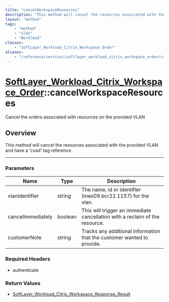 ```yaml
---
title: "cancelWorkspaceResources"
description: "This method will cancel the resources associated with the provided VLAN and have a 'cvad' tag reference."
layout: "method"
tags:
    - "method"
    - "sldn"
    - "Workload"
classes:
    - "SoftLayer_Workload_Citrix_Workspace_Order"
aliases:
    - "/reference/services/softlayer_workload_citrix_workspace_order/cancelWorkspaceResources"
---
```

# [SoftLayer_Workload_Citrix_Workspace_Order](/reference/services/SoftLayer_Workload_Citrix_Workspace_Order)::cancelWorkspaceResources


Cancel the orders associated with resources on the provided VLAN


## Overview 
This method will cancel the resources associated with the provided VLAN and have a 'cvad' tag reference. 

-----

### Parameters 
|Name | Type | Description |
| --- | --- | --- |
|vlanIdentifier| string| The name, id or identifier (mex09.bcr22.1157) for the vlan.|
|cancelImmediately| boolean| This will trigger an immediate cancellation with a reclaim of the resource.|
|customerNote| string| Tracks any additional information that the customer wanted to provide.|


### Required Headers
* authenticate


### Return Values
* <a href='/reference/datatypes/SoftLayer_Workload_Citrix_Workspace_Response_Result'>SoftLayer_Workload_Citrix_Workspace_Response_Result </a>




